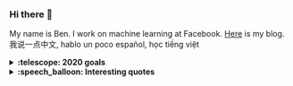 ### Hi there :wave:

My name is Ben. I work on machine learning at Facebook. [Here][blog-link] is my blog. 我说一点中文, hablo un poco español, học tiếng việt

<details>
  <summary><b>:telescope: 2020 goals</b></summary>
  <ul>
    <li>Improve spoken language skills</li>
    <li>Read, bike, rock climb more</li>
    <li>Sleep and eat more consistently</li>
    <li>Work on more FOSS projects</li>
    <li>Learn more about TinyML + ASIC design</li>
</details>

<details>
  <summary><b>:speech_balloon: Interesting quotes</b></summary>
  <ul>
    <li>Science is what we understand well enough to explain to a computer. Art is everything else we do. (Donald Knuth)</li>
    <li>He felt that his whole life was some kind of dream and he sometimes wondered whose it was and whether they were enjoying it. (Douglas Adams)</li>
    <li>If you remember me, I don't care if everyone else forgets. (Haruki Murakami)</li>
  </ul>
</details>

[blog-link]: https://ben.bolte.cc/

